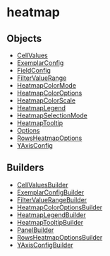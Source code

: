 # heatmap

## Objects

 * <span class="badge object-type-interface"></span> [CellValues](./object-CellValues.md)
 * <span class="badge object-type-interface"></span> [ExemplarConfig](./object-ExemplarConfig.md)
 * <span class="badge object-type-interface"></span> [FieldConfig](./object-FieldConfig.md)
 * <span class="badge object-type-interface"></span> [FilterValueRange](./object-FilterValueRange.md)
 * <span class="badge object-type-enum"></span> [HeatmapColorMode](./object-HeatmapColorMode.md)
 * <span class="badge object-type-interface"></span> [HeatmapColorOptions](./object-HeatmapColorOptions.md)
 * <span class="badge object-type-enum"></span> [HeatmapColorScale](./object-HeatmapColorScale.md)
 * <span class="badge object-type-interface"></span> [HeatmapLegend](./object-HeatmapLegend.md)
 * <span class="badge object-type-enum"></span> [HeatmapSelectionMode](./object-HeatmapSelectionMode.md)
 * <span class="badge object-type-interface"></span> [HeatmapTooltip](./object-HeatmapTooltip.md)
 * <span class="badge object-type-interface"></span> [Options](./object-Options.md)
 * <span class="badge object-type-interface"></span> [RowsHeatmapOptions](./object-RowsHeatmapOptions.md)
 * <span class="badge object-type-interface"></span> [YAxisConfig](./object-YAxisConfig.md)
## Builders

 * <span class="badge builder"></span> [CellValuesBuilder](./builder-CellValuesBuilder.md)
 * <span class="badge builder"></span> [ExemplarConfigBuilder](./builder-ExemplarConfigBuilder.md)
 * <span class="badge builder"></span> [FilterValueRangeBuilder](./builder-FilterValueRangeBuilder.md)
 * <span class="badge builder"></span> [HeatmapColorOptionsBuilder](./builder-HeatmapColorOptionsBuilder.md)
 * <span class="badge builder"></span> [HeatmapLegendBuilder](./builder-HeatmapLegendBuilder.md)
 * <span class="badge builder"></span> [HeatmapTooltipBuilder](./builder-HeatmapTooltipBuilder.md)
 * <span class="badge builder"></span> [PanelBuilder](./builder-PanelBuilder.md)
 * <span class="badge builder"></span> [RowsHeatmapOptionsBuilder](./builder-RowsHeatmapOptionsBuilder.md)
 * <span class="badge builder"></span> [YAxisConfigBuilder](./builder-YAxisConfigBuilder.md)
